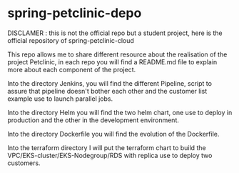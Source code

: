 # spring-petclinic-depo
DISCLAMER : this is not the official repo but a student project, here is the official repository of spring-petclinic-cloud


This repo allows me to share different resource about the realisation of the project Petclinic, in each repo you will find a README.md file to explain more about each component of the project.

Into the directory Jenkins, you will find the different Pipeline, script to assure that pipeline doesn't bother each other and the customer list example use to launch parallel jobs.

Into the directory Helm you will find the two helm chart, one use to deploy in production and the other in the development environment.

Into the directory Dockerfile you will find the evolution of the Dockerfile.

Into the terraform directory I will put the terraform chart to build the VPC/EKS-cluster/EKS-Nodegroup/RDS with replica use to deploy two customers.
